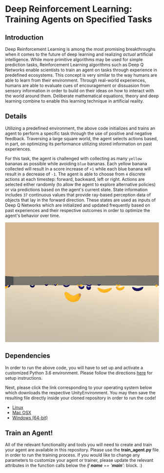 # Deep Reinforcement Learning: Training Agents on Specified Tasks
## Introduction
Deep Reinforcement Learning is among the most promising breakthroughs when it comes to the future of deep learning and realizing *actual* artificial intelligence.  While more primitive algorithms may be used for simple prediction tasks, Reinforcement Learning algorithms such as Deep Q Networks enable scientists to train an agent on tasks through experience in predefined ecosystems.  This concept is very similar to the way humans are able to learn from their environment.  Through real-world experiences, humans are able to evaluate cues of encouragement or dissuasion from sensory information in order to build on their ideas on how to interact with the world around them.  Deliberate mathematical equations, theory and deep learning combine to enable this learning technique in artificial reality.

## Details
Utilizing a predefined environment, the above code initializes and trains an agent to perform a specific task through the use of positive and negative feedback.  Traversing a large square world, the agent selects actions based, in part, on optimizing its performance utilizing stored information on past experiences.

For this task, the agent is challenged with collecting as many `yellow` bananas as possible while avoiding `blue` bananas.  Each yellow banana collected will result in a score increase of `+1` while each blue banana will result in a decrease of `-1`.  The agent is able to choose from `4` discrete actions at each timestep: forward, backward, left or right.  Actions are selected either randomly (to allow the agent to explore alternative policies) or via predictions based on the agent's current state.  State information includes `37` continuous values that provide ray-based perception data of objects that lay in the forward direction.  These states are used as inputs of Deep Q Networks which are initialized and updated frequently based on past experiences and their respective outcomes in order to optimize the agent's behavior over time.

<div align="center">
  <img width="550" height="392" src="saved_files/trained_agent.gif">
</div>

## Dependencies
In order to run the above code, you will have to set up and activate a customized Python 3.6 environment.  Please follow the directions [here](https://github.com/udacity/deep-reinforcement-learning#dependencies) for setup instructions.

Next, please click the link corresponding to your operating system below which downloads the respective UnityEnvironment.  You may then save the resulting file directly inside your cloned repository in order to run the code!
* [Linux](https://s3-us-west-1.amazonaws.com/udacity-drlnd/P1/Banana/Banana_Linux.zip)
* [Mac OSX](https://s3-us-west-1.amazonaws.com/udacity-drlnd/P1/Banana/Banana.app.zip)
* [Windows (64-bit)](https://s3-us-west-1.amazonaws.com/udacity-drlnd/P1/Banana/Banana_Windows_x86_64.zip)

## Train an Agent!
All of the relevant functionality and tools you will need to create and train your agent are available in this repository.  Please use the **train_agent.py** file in order to run the training process.  If you would like to change any parameters to customize your agent or trainer, please update the relevant attributes in the function calls below the *if __name__ == '__main__':* block. :)
